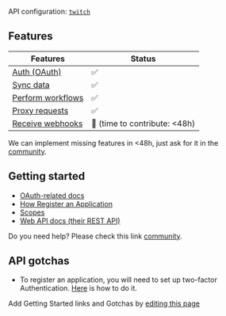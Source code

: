 API configuration: [`twitch`](https://terapi.dev/providers.yaml)

## Features

| Features | Status |
| - | - |
| [Auth (OAuth)](/integrate/guides/authorize-an-api) | ✅ |
| [Sync data](/integrate/guides/sync-data-from-an-api) | ✅ |
| [Perform workflows](/integrate/guides/perform-workflows-with-an-api) | ✅ |
| [Proxy requests](/integrate/guides/proxy-requests-to-an-api) | ✅ |
| [Receive webhooks](/integrate/guides/receive-webhooks-from-an-api) | 🚫 (time to contribute: &lt;48h) |

We can implement missing features in &lt;48h, just ask for it in the [community](https://terapi.dev/slack).

## Getting started

-   [OAuth-related docs](https://dev.twitch.tv/docs/authentication/getting-tokens-oauth/#authorization-code-grant-flow)
-   [How Register an Application](https://dev.twitch.tv/docs/authentication/register-app)
-   [Scopes](https://dev.twitch.tv/docs/authentication/scopes/#twitch-api-scopes)
-   [Web API docs (their REST API)](https://dev.twitch.tv/docs/api)

Do you need help? Please check this link [community](https://terapi.dev/slack).

## API gotchas

-   To register an application, you will need to set up two-factor Authentication. [Here](https://dev.twitch.tv/docs/authentication/register-app/#:~:text=You%20must%20also%20enable%20two%2Dfactor%20authentication) is how to do it.

Add Getting Started links and Gotchas by [editing this page](https://github.com/terapihq/terapi/tree/master/docs-v2/integrations/all/twitch.mdx)